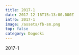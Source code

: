 ```yaml
---
title: 2017-1
date: 2017-12-16T15:13:00.000Z
intro: 2017-1
image: /assets/fb-sm.png
top: false
category: Dogodki
---
```

2017-1
